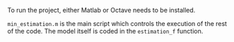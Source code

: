 To run the project, either Matlab or Octave needs to be installed.

`min_estimation.m` is the main script which controls the execution of the rest of the code. The model itself is coded in the `estimation_f` function.
